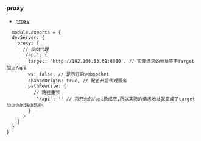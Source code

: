 ### proxy
- [proxy](https://juejin.im/post/5c0a6be4f265da616f6fc79c)
```
  module.exports = {
  devServer: {
    proxy: {
      // 反向代理
      '/api': {
        target: 'http://192.168.53.69:8080', // 实际请求的地址等于target加上/api
        ws: false, // 是否开启websocket
        changeOrigin: true, // 是否开启代理服务
        pathRewrite: {
          // 路径重写
          '^/api': '' // 将开头的/api换成空,所以实际的请求地址就变成了target加上你的路由路径
        }
      }
    }
  }
}
```